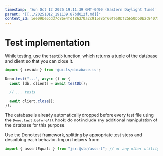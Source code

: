 ```yaml
---
timestamp: 'Sun Oct 12 2025 19:11:39 GMT-0400 (Eastern Daylight Time)'
parent: '[[../20251012_191139.87bd012f.md]]'
content_id: 5ee09be5cd37c8be4fdf86270a2c915e85f60fe60bf25b50bb0b2c84071102f0
---
```


# Test implementation

While testing, use the `testDb` function, which returns a tuple of the database and client so that you can close it.

```typescript
import { testDb } from "@utils/database.ts";

Deno.test("...", async () => {
  const [db, client] = await testDb();

  // ... tests

  await client.close();
});
```

The database is already automatically dropped before every test file using the `Deno.test.beforeAll` hook: do not include any additional manipulation of the database for this purpose.

Use the Deno.test framework, splitting by appropriate test steps and describing each behavior. Import helpers from:

```typescript
import { assertEquals } from "jsr:@std/assert"; // or any other utility from the library
```

<!-- [@current-test-file](../../../src/concepts/Comment/CommentConcept.test.ts) -->
